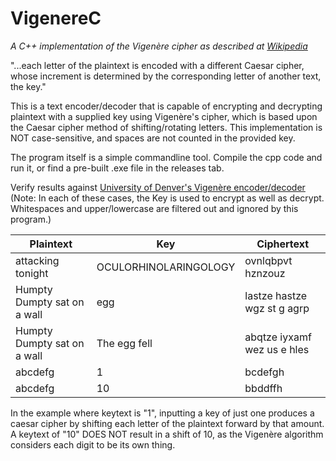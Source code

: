 # VigenereC
*A C++ implementation of the Vigenère cipher as described at [Wikipedia](https://en.wikipedia.org/wiki/Vigen%C3%A8re_cipher)*

"...each letter of the plaintext is encoded with a different Caesar cipher, whose increment is determined by the corresponding letter of another text, the key."

This is a text encoder/decoder that is capable of encrypting and decrypting plaintext with a supplied key using Vigenère's cipher, which is based upon the Caesar cipher method of shifting/rotating letters. This implementation is NOT case-sensitive, and spaces are not counted in the provided key.

The program itself is a simple commandline tool. Compile the cpp code and run it, or find a pre-built .exe file in the releases tab.

Verify results against [University of Denver's Vigenère encoder/decoder](https://www.cs.du.edu/~snarayan/crypt/vigenere.html)
(Note: In each of these cases, the Key is used to encrypt as well as decrypt. Whitespaces and upper/lowercase are filtered out and ignored by this program.)

| Plaintext  | Key | Ciphertext |
| ------------- | ------------- | ------------- |
| attacking tonight | OCULORHINOLARINGOLOGY | ovnlqbpvt hznzouz |
| Humpty Dumpty sat on a wall | egg | lastze hastze wgz st g agrp |
| Humpty Dumpty sat on a wall | The egg fell | abqtze iyxamf wez us e hles |
| abcdefg | 1 | bcdefgh |
| abcdefg | 10 | bbddffh |

In the example where keytext is "1", inputting a key of just one produces a caesar cipher by shifting each letter of the plaintext forward by that amount. A keytext of "10" DOES NOT result in a shift of 10, as the Vigenère algorithm considers each digit to be its own thing.


